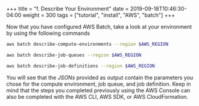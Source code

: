 +++
title = "f. Describe Your Environment"
date = 2019-09-18T10:46:30-04:00
weight = 300
tags = ["tutorial", "install", "AWS", "batch"]
+++

Now that you have configured AWS Batch, take a look at your environment by using the following commands

```bash
aws batch describe-compute-environments --region $AWS_REGION
```

```bash
aws batch describe-job-queues --region $AWS_REGION
```

```bash
aws batch describe-job-definitions --region $AWS_REGION
```

You will see that the *JSONs* provided as output contain the parameters you chose for the compute environment, job queue, and job definition. Keep in mind that the steps you completed previously using the AWS Console can also be completed with the AWS CLI, AWS SDK, or AWS CloudFormation.

